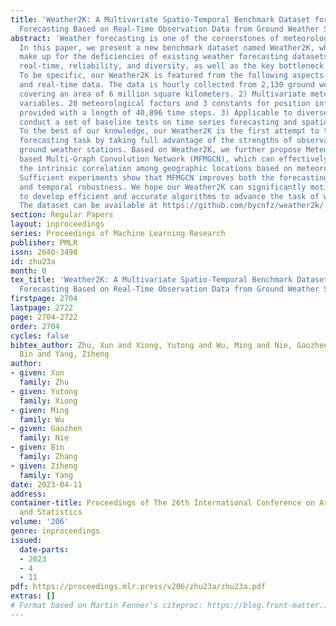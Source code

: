 ```yaml
---
title: 'Weather2K: A Multivariate Spatio-Temporal Benchmark Dataset for Meteorological
  Forecasting Based on Real-Time Observation Data from Ground Weather Stations'
abstract: 'Weather forecasting is one of the cornerstones of meteorological work.
  In this paper, we present a new benchmark dataset named Weather2K, which aims to
  make up for the deficiencies of existing weather forecasting datasets in terms of
  real-time, reliability, and diversity, as well as the key bottleneck of data quality.
  To be specific, our Weather2K is featured from the following aspects: 1) Reliable
  and real-time data. The data is hourly collected from 2,130 ground weather stations
  covering an area of 6 million square kilometers. 2) Multivariate meteorological
  variables. 20 meteorological factors and 3 constants for position information are
  provided with a length of 40,896 time steps. 3) Applicable to diverse tasks. We
  conduct a set of baseline tests on time series forecasting and spatio-temporal forecasting.
  To the best of our knowledge, our Weather2K is the first attempt to tackle weather
  forecasting task by taking full advantage of the strengths of observation data from
  ground weather stations. Based on Weather2K, we further propose Meteorological Factors
  based Multi-Graph Convolution Network (MFMGCN), which can effectively construct
  the intrinsic correlation among geographic locations based on meteorological factors.
  Sufficient experiments show that MFMGCN improves both the forecasting performance
  and temporal robustness. We hope our Weather2K can significantly motivate researchers
  to develop efficient and accurate algorithms to advance the task of weather forecasting.
  The dataset can be available at https://github.com/bycnfz/weather2k/.'
section: Regular Papers
layout: inproceedings
series: Proceedings of Machine Learning Research
publisher: PMLR
issn: 2640-3498
id: zhu23a
month: 0
tex_title: 'Weather2K: A Multivariate Spatio-Temporal Benchmark Dataset for Meteorological
  Forecasting Based on Real-Time Observation Data from Ground Weather Stations'
firstpage: 2704
lastpage: 2722
page: 2704-2722
order: 2704
cycles: false
bibtex_author: Zhu, Xun and Xiong, Yutong and Wu, Ming and Nie, Gaozhen and Zhang,
  Bin and Yang, Ziheng
author:
- given: Xun
  family: Zhu
- given: Yutong
  family: Xiong
- given: Ming
  family: Wu
- given: Gaozhen
  family: Nie
- given: Bin
  family: Zhang
- given: Ziheng
  family: Yang
date: 2023-04-11
address:
container-title: Proceedings of The 26th International Conference on Artificial Intelligence
  and Statistics
volume: '206'
genre: inproceedings
issued:
  date-parts:
  - 2023
  - 4
  - 11
pdf: https://proceedings.mlr.press/v206/zhu23a/zhu23a.pdf
extras: []
# Format based on Martin Fenner's citeproc: https://blog.front-matter.io/posts/citeproc-yaml-for-bibliographies/
---
```

